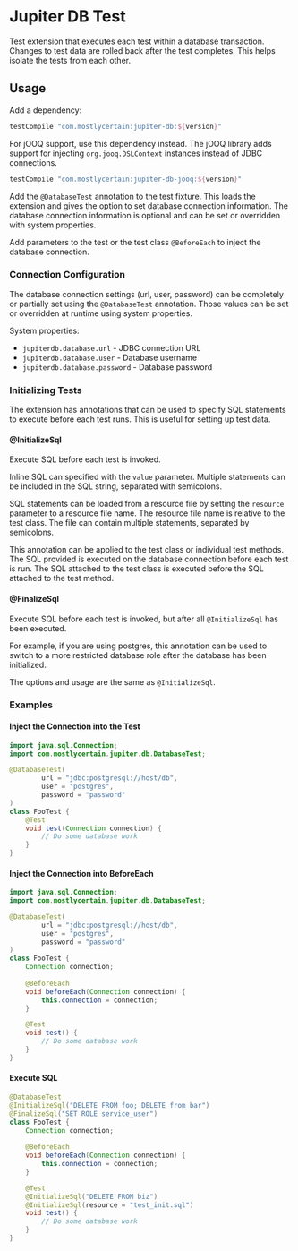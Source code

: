 # Jupiter DB Test

Test extension that executes each test within a database transaction. Changes to test data are
rolled back after the test completes. This helps isolate the tests from each other.

## Usage

Add a dependency:

```groovy
testCompile "com.mostlycertain:jupiter-db:${version}"
```

For jOOQ support, use this dependency instead. The jOOQ library adds support for injecting
`org.jooq.DSLContext` instances instead of JDBC connections.
```groovy
testCompile "com.mostlycertain:jupiter-db-jooq:${version}"
```

Add the `@DatabaseTest` annotation to the test fixture. This loads the extension and gives the
option to set database connection information. The database connection information is optional
and can be set or overridden with system properties.

Add parameters to the test or the test class `@BeforeEach` to inject the database connection.

### Connection Configuration

The database connection settings (url, user, password) can be completely or partially set using
the `@DatabaseTest` annotation. Those values can be set or overridden at runtime using
system properties.

System properties:
- `jupiterdb.database.url` - JDBC connection URL
- `jupiterdb.database.user` - Database username
- `jupiterdb.database.password` - Database password

### Initializing Tests

The extension has annotations that can be used to specify SQL statements to execute before each
test runs. This is useful for setting up test data.

#### @InitializeSql

Execute SQL before each test is invoked.

Inline SQL can specified with the `value` parameter. Multiple statements can be included in the
SQL string, separated with semicolons.

SQL statements can be loaded from a resource file by setting the `resource` parameter to a resource
file name. The resource file name is relative to the test class. The file can contain multiple
statements, separated by semicolons.

This annotation can be applied to the test class or individual test methods.
The SQL provided is executed on the database connection before each test is run. The SQL
attached to the test class is executed before the SQL attached to the test method.

#### @FinalizeSql

Execute SQL before each test is invoked, but after all `@InitializeSql` has been executed.

For example, if you are using postgres, this annotation can be used to switch to a more
restricted database role after the database has been initialized.

The options and usage are the same as `@InitializeSql`.

### Examples

#### Inject the Connection into the Test
```java
import java.sql.Connection;
import com.mostlycertain.jupiter.db.DatabaseTest;

@DatabaseTest(
        url = "jdbc:postgresql://host/db",
        user = "postgres",
        password = "password"
)
class FooTest {
    @Test
    void test(Connection connection) {
        // Do some database work
    }
}
```


#### Inject the Connection into BeforeEach
```java
import java.sql.Connection;
import com.mostlycertain.jupiter.db.DatabaseTest;

@DatabaseTest(
        url = "jdbc:postgresql://host/db",
        user = "postgres",
        password = "password"
)
class FooTest {
    Connection connection;
    
    @BeforeEach
    void beforeEach(Connection connection) {
        this.connection = connection;
    }

    @Test
    void test() {
        // Do some database work
    }
}
```

#### Execute SQL

```java
@DatabaseTest
@InitializeSql("DELETE FROM foo; DELETE from bar")
@FinalizeSql("SET ROLE service_user")
class FooTest {
    Connection connection;
    
    @BeforeEach
    void beforeEach(Connection connection) {
        this.connection = connection;
    }

    @Test
    @InitializeSql("DELETE FROM biz")
    @InitializeSql(resource = "test_init.sql")
    void test() {
        // Do some database work
    }
}
```


